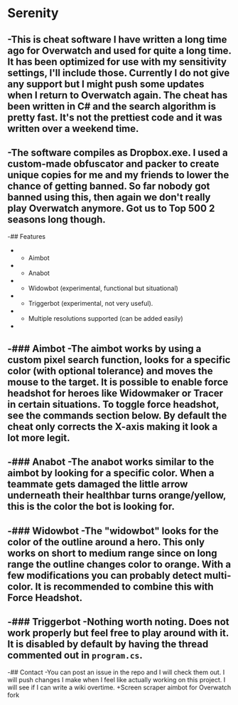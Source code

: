 # Serenity
 -This is cheat software I have written a long time ago for Overwatch and used for quite a long time. It has been optimized for use with my sensitivity settings, I'll include those. Currently I do not give any support but I might push some updates when I return to Overwatch again. The cheat has been written in C# and the search algorithm is pretty fast. It's not the prettiest code and it was written over a weekend time.
 -
 -The software compiles as Dropbox.exe. I used a custom-made obfuscator and packer to create unique copies for me and my friends to lower the chance of getting banned. So far nobody got banned using this, then again we don't really play Overwatch anymore. Got us to Top 500 2 seasons long though.
 -
 -## Features
 - * Aimbot
 - * Anabot
 - * Widowbot (experimental, functional but situational)
 - * Triggerbot (experimental, not very useful).
 - * Multiple resolutions supported (can be added easily)
 - 
 -### Aimbot
 -The aimbot works by using a custom pixel search function, looks for a specific color (with optional tolerance) and moves the mouse to the target. It is possible to enable force headshot for heroes like Widowmaker or Tracer in certain situations. To toggle force headshot, see the commands section below. By default the cheat only corrects the X-axis making it look a lot more legit.
 -
 -### Anabot
 -The anabot works similar to the aimbot by looking for a specific color. When a teammate gets damaged the little arrow underneath their healthbar turns orange/yellow, this is the color the bot is looking for.
 -
 -### Widowbot
 -The "widowbot" looks for the color of the outline around a hero. This only works on short to medium range since on long range the outline changes color to orange. With a few modifications you can probably detect multi-color. It is recommended to combine this with Force Headshot.
 -
 -### Triggerbot
 -Nothing worth noting. Does not work properly but feel free to play around with it. It is disabled by default by having the thread commented out in `program.cs`.
 -
 -## Contact
 -You can post an issue in the repo and I will check them out. I will push changes I make when I feel like actually working on this project. I will see if I can write a wiki overtime.
 +Screen scraper aimbot for Overwatch fork
